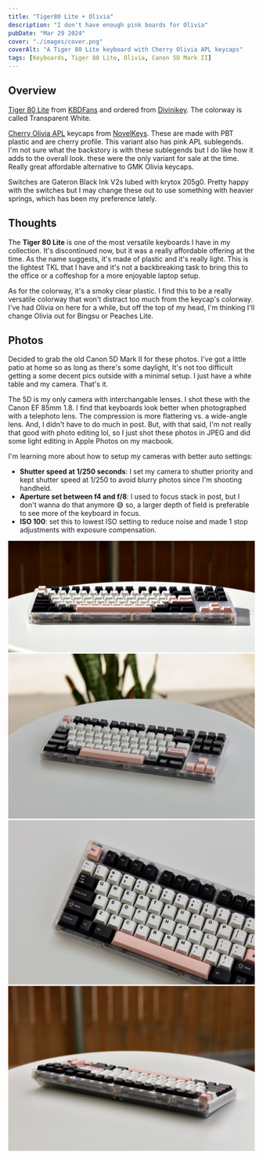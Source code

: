 ```yaml
---
title: "Tiger80 Lite + Olivia"
description: "I don't have enough pink boards for Olivia"
pubDate: "Mar 29 2024"
cover: "./images/cover.png"
coverAlt: "A Tiger 80 Lite keyboard with Cherry Olivia APL keycaps"
tags: [Keyboards, Tiger 80 Lite, Olivia, Canon 5D Mark II]
---
```


## Overview

[Tiger 80 Lite](https://divinikey.com/products/kbdfans-tiger-lite-tkl-keyboard-kit?variant=40209142612033) from [KBDFans](https://kbdfans.com/) and ordered from [Divinikey](https://divinikey.com/). The colorway is called Transparent White.

[Cherry Olivia APL](https://novelkeys.com/products/cherry-olivia?variant=43001363431591) keycaps from [NovelKeys](https://novelkeys.com/). These are made with PBT plastic and are cherry profile. This variant also has pink APL sublegends. I'm not sure what the backstory is with these sublegends but I do like how it adds to the overall look. these were the only variant for sale at the time. Really great affordable alternative to GMK Olivia keycaps.

Switches are Gateron Black Ink V2s lubed with krytox 205g0. Pretty happy with the switches but I may change these out to use something with heavier springs, which has been my preference lately.

## Thoughts

The **Tiger 80 Lite** is one of the most versatile keyboards I have in my collection. It's discontinued now, but it was a really affordable offering at the time. As the name suggests, it's made of plastic and it's really light. This is the lightest TKL that I have and it's not a backbreaking task to bring this to the office or a coffeshop for a more enjoyable laptop setup.

As for the colorway, it's a smoky clear plastic. I find this to be a really versatile colorway that won't distract too much from the keycap's colorway. I've had Olivia on here for a while, but off the top of my head, I'm thinking I'll change Olivia out for Bingsu or Peaches Lite.

## Photos

Decided to grab the old Canon 5D Mark II for these photos. I've got a little patio at home so as long as there's some daylight, It's not too difficult getting a some decent pics outside with a minimal setup. I just have a white table and my camera. That's it.

The 5D is my only camera with interchangable lenses. I shot these with the Canon EF 85mm 1.8. I find that keyboards look better when photographed with a telephoto lens. The compression is more flattering vs. a wide-angle lens. And, I didn't have to do much in post. But, with that said, I'm not really that good with photo editing lol, so I just shot these photos in JPEG and did some light editing in Apple Photos on my macbook.

I'm learning more about how to setup my cameras with better auto settings:

- **Shutter speed at 1/250 seconds**: I set my camera to shutter priority and kept shutter speed at 1/250 to avoid blurry photos since I'm shooting handheld.
- **Aperture set between f4 and f/8**: I used to focus stack in post, but I don't wanna do that anymore 😅 so, a larger depth of field is preferable to see more of the keyboard in focus.
- **ISO 100**: set this to lowest ISO setting to reduce noise and made 1 stop adjustments with exposure compensation.

![alt text](./images/harsh-light-and-angle.png)
![alt text](./images/front-angle.png)
![alt text](./images/left.png)
![alt text](./images/usb-port.png)
